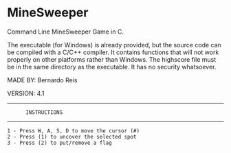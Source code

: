 # MineSweeper
Command Line MineSweeper Game in C.

The executable (for Windows) is already provided, but the source code can be compiled with a C/C++ compiler. It contains functions that will not work properly on other platforms rather than Windows.
The highscore file must be in the same directory as the executable. It has no security whatsoever.

MADE BY: Bernardo Reis

VERSION: 4.1

*********************************
          INSTRUCTIONS
*********************************

    1 - Press W, A, S, D to move the cursor (#)
    2 - Press (1) to uncover the selected spot
    3 - Press (2) to put/remove a flag
